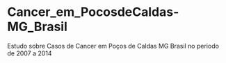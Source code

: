 # Cancer_em_PocosdeCaldas-MG_Brasil
Estudo sobre Casos de Cancer em Poços de Caldas MG Brasil no periodo de 2007 a 2014
